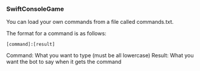 <h3>SwiftConsoleGame</h3>

You can load your own commands from a file called commands.txt.

The format for a command is as follows:

<code>[command]:[result]</code>

Command: What you want to type (must be all lowercase)
Result: What you want the bot to say when it gets the command
